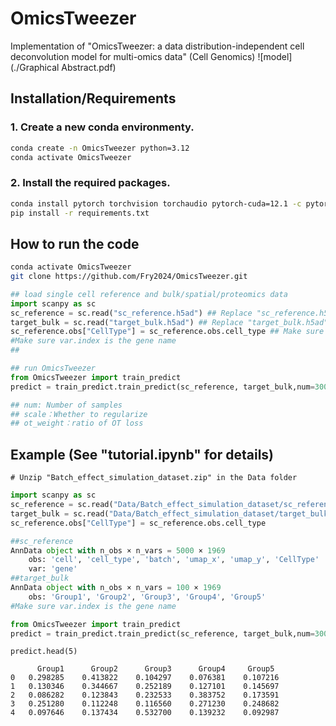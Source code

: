 # OmicsTweezer
Implementation of "OmicsTweezer: a data distribution-independent cell deconvolution model for multi-omics data" (Cell Genomics) 
![model](./Graphical Abstract.pdf)
## Installation/Requirements

### 1. Create a new conda environmenty.

```bash
conda create -n OmicsTweezer python=3.12
conda activate OmicsTweezer
```

### 2. Install the required packages.
```bash
conda install pytorch torchvision torchaudio pytorch-cuda=12.1 -c pytorch -c nvidia
pip install -r requirements.txt
```

## How to run the code
```bash
conda activate OmicsTweezer
git clone https://github.com/Fry2024/OmicsTweezer.git
```
```python
## load single cell reference and bulk/spatial/proteomics data
import scanpy as sc
sc_reference = sc.read("sc_reference.h5ad") ## Replace "sc_reference.h5ad" with your file path
target_bulk = sc.read("target_bulk.h5ad") ## Replace "target_bulk.h5ad" with your file path
sc_reference.obs["CellType"] = sc_reference.obs.cell_type ## Make sure obs contains CellType
#Make sure var.index is the gene name
##
```



```python
## run OmicsTweezer
from OmicsTweezer import train_predict
predict = train_predict.train_predict(sc_reference, target_bulk,num=3000, scale=True, ot_weight=1)
```

```python
## num: Number of samples
## scale：Whether to regularize
## ot_weight：ratio of OT loss 
```


## Example (See "tutorial.ipynb" for details)
```
# Unzip "Batch_effect_simulation_dataset.zip" in the Data folder 
```

```python
import scanpy as sc
sc_reference = sc.read("Data/Batch_effect_simulation_dataset/sc_reference.h5ad")
target_bulk = sc.read("Data/Batch_effect_simulation_dataset/target_bulk.h5ad")
sc_reference.obs["CellType"] = sc_reference.obs.cell_type
```
```python
##sc_reference
AnnData object with n_obs × n_vars = 5000 × 1969
    obs: 'cell', 'cell_type', 'batch', 'umap_x', 'umap_y', 'CellType'
    var: 'gene'
##target_bulk
AnnData object with n_obs × n_vars = 100 × 1969
    obs: 'Group1', 'Group2', 'Group3', 'Group4', 'Group5'
#Make sure var.index is the gene name
```
```python
from OmicsTweezer import train_predict
predict = train_predict.train_predict(sc_reference, target_bulk,num=3000, scale=True, ot_weight=1)
```

```
predict.head(5)
```
```
      Group1	  Group2	  Group3	  Group4	 Group5
0	0.298285	0.413822	0.104297	0.076381	0.107216
1	0.130346	0.344667	0.252189	0.127101	0.145697
2	0.086282	0.123843	0.232533	0.383752	0.173591
3	0.251280	0.112248	0.116560	0.271230	0.248682
4	0.097646	0.137434	0.532700	0.139232	0.092987


